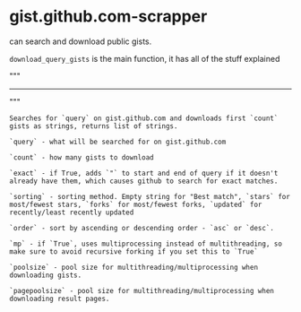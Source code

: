 # gist.github.com-scrapper
can search and download public gists.

`download_query_gists` is the main function, it has all of the stuff explained

"""
_____________________________________________________________________________________________
"""

    Searches for `query` on gist.github.com and downloads first `count` gists as strings, returns list of strings.
    
    `query` - what will be searched for on gist.github.com
    
    `count` - how many gists to download
    
    `exact` - if True, adds `"` to start and end of query if it doesn't already have them, which causes github to search for exact matches.
    
    `sorting` - sorting method. Empty string for "Best match", `stars` for most/fewest stars, `forks` for most/fewest forks, `updated` for recently/least recently updated
    
    `order` - sort by ascending or descending order - `asc` or `desc`.
    
    `mp` - if `True`, uses multiprocessing instead of multithreading, so make sure to avoid recursive forking if you set this to `True`
    
    `poolsize` - pool size for multithreading/multiprocessing when downloading gists.
    
    `pagepoolsize` - pool size for multithreading/multiprocessing when downloading result pages.

